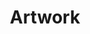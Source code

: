 ---
title: "Artwork"
tagline: ""
image: "../../../assets/images/home-hero1.jpeg"
image_alt: "A painting of a winter morning"
---